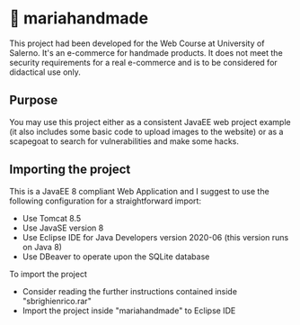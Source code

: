 # 🛒 mariahandmade
This project had been developed for the Web Course at University of Salerno. It's an e-commerce for handmade products. It does not meet the security requirements for a real e-commerce and is to be considered for didactical use only.

## Purpose
You may use this project either as a consistent JavaEE web project example (it also includes some basic code to upload images to the website) or as a scapegoat to search for vulnerabilities and make some hacks.

## Importing the project
This is a JavaEE 8 compliant Web Application and I suggest to use the following configuration for a straightforward import:
+ Use Tomcat 8.5
+ Use JavaSE version 8
+ Use Eclipse IDE for Java Developers version 2020-06 (this version runs on Java 8)
+ Use DBeaver to operate upon the SQLite database

To import the project
+ Consider reading the further instructions contained inside "sbrighienrico.rar"
+ Import the project inside "mariahandmade" to Eclipse IDE
